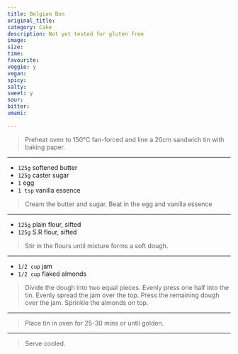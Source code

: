 ```yaml
---
title: Belgian Bun
original_title:
category: Cake
description: Not yet tested for gluten free
image:
size:
time:
favourite:
veggie: y
vegan:
spicy:
salty:
sweet: y
sour:
bitter:
umami:

---
```


>Preheat oven to 150°C fan-forced and line a 20cm sandwich tin with baking paper.

---

* `125g` softened butter
* `125g` caster sugar
* `1` egg
* `1 tsp` vanilla essence

>Cream the butter and sugar. Beat in the egg and vanilla essence

---

* `125g` plain flour, sifted
* `125g` S.R flour, sifted

>Stir in the flours until mixture forms a soft dough.

---

* `1/2 cup` jam
* `1/2 cup` flaked almonds

>Divide the dough into two equal pieces. Evenly press one half into the tin. Evenly spread the jam over the top. Press the remaining dough over the jam. Sprinkle the almonds on top.

---

>Place tin in oven for 25-30 mins or until golden.

---

>Serve cooled.